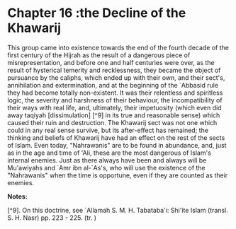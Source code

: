 Chapter 16 :the Decline of the Khawarij
=======================================

This group came into existence towards the end of the fourth decade of
the first century of the Hijrah as the result of a dangerous piece of
misrepresentation, and before one and half centuries were over, as the
result of hysterical temerity and recklessness, they became the object
of pursuance by the caliphs, which ended up with their own, and their
sect's, annihilation and extermination, and at the beginning of the
\`Abbasid rule they had become totally non-existent. It was their
relentless and spiritless logic, the severity and harshness of their
behaviour, the incompatibility of their ways with real life, and,
ultimately, their impetuosity (which even did away taqiyah
[dissimulation] [^9] in its true and reasonable sense) which caused their
ruin and destruction. The Khawarij sect was not one which could in any
real sense survive, but its after-effect has remained; the thinking and
beliefs of Khawarij have had an effect on the rest of the sects of
Islam. Even today, "Nahrawanis" are to be found in abundance, and, just
as in the age and time of 'Ali, these are the most dangerous of Islam's
internal enemies. Just as there always have been and always will be
Mu'awiyahs and \`Amr ibn al-\`As's, who will use the existence of the
"Nahrawanis" when the time is opportune, even if they are counted as
their enemies.

**Notes:**

[^9]. On this doctrine, see \`Allamah S. M. H. Tabataba'i: Shi'ite Islam
(transl. S. H. Nasr) pp. 223 - 225. (tr. )


